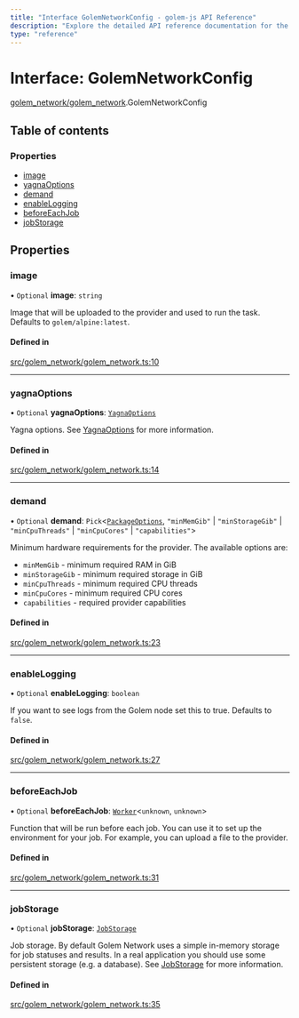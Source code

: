 ```yaml
---
title: "Interface GolemNetworkConfig - golem-js API Reference"
description: "Explore the detailed API reference documentation for the Interface GolemNetworkConfig within the golem-js SDK for the Golem Network."
type: "reference"
---
```

# Interface: GolemNetworkConfig

[golem\_network/golem\_network](../modules/golem_network_golem_network).GolemNetworkConfig

## Table of contents

### Properties

- [image](golem_network_golem_network.GolemNetworkConfig#image)
- [yagnaOptions](golem_network_golem_network.GolemNetworkConfig#yagnaoptions)
- [demand](golem_network_golem_network.GolemNetworkConfig#demand)
- [enableLogging](golem_network_golem_network.GolemNetworkConfig#enablelogging)
- [beforeEachJob](golem_network_golem_network.GolemNetworkConfig#beforeeachjob)
- [jobStorage](golem_network_golem_network.GolemNetworkConfig#jobstorage)

## Properties

### image

• `Optional` **image**: `string`

Image that will be uploaded to the provider and used to run the task. Defaults to `golem/alpine:latest`.

#### Defined in

[src/golem_network/golem_network.ts:10](https://github.com/golemfactory/golem-js/blob/2d598a3/src/golem_network/golem_network.ts#L10)

___

### yagnaOptions

• `Optional` **yagnaOptions**: [`YagnaOptions`](../modules/executor_executor#yagnaoptions)

Yagna options. See [YagnaOptions](../modules/executor_executor#yagnaoptions) for more information.

#### Defined in

[src/golem_network/golem_network.ts:14](https://github.com/golemfactory/golem-js/blob/2d598a3/src/golem_network/golem_network.ts#L14)

___

### demand

• `Optional` **demand**: `Pick`\<[`PackageOptions`](../modules/package_package#packageoptions), ``"minMemGib"`` \| ``"minStorageGib"`` \| ``"minCpuThreads"`` \| ``"minCpuCores"`` \| ``"capabilities"``\>

Minimum hardware requirements for the provider. The available options are:
- `minMemGib` - minimum required RAM in GiB
- `minStorageGib` - minimum required storage in GiB
- `minCpuThreads` - minimum required CPU threads
- `minCpuCores` - minimum required CPU cores
- `capabilities` - required provider capabilities

#### Defined in

[src/golem_network/golem_network.ts:23](https://github.com/golemfactory/golem-js/blob/2d598a3/src/golem_network/golem_network.ts#L23)

___

### enableLogging

• `Optional` **enableLogging**: `boolean`

If you want to see logs from the Golem node set this to true. Defaults to `false`.

#### Defined in

[src/golem_network/golem_network.ts:27](https://github.com/golemfactory/golem-js/blob/2d598a3/src/golem_network/golem_network.ts#L27)

___

### beforeEachJob

• `Optional` **beforeEachJob**: [`Worker`](../modules/task_work#worker)\<`unknown`, `unknown`\>

Function that will be run before each job. You can use it to set up the environment for your job. For example, you can upload a file to the provider.

#### Defined in

[src/golem_network/golem_network.ts:31](https://github.com/golemfactory/golem-js/blob/2d598a3/src/golem_network/golem_network.ts#L31)

___

### jobStorage

• `Optional` **jobStorage**: [`JobStorage`](job_storage.JobStorage)

Job storage. By default Golem Network uses a simple in-memory storage for job statuses and results. In a real application you should use some persistent storage (e.g. a database). See [JobStorage](job_storage.JobStorage) for more information.

#### Defined in

[src/golem_network/golem_network.ts:35](https://github.com/golemfactory/golem-js/blob/2d598a3/src/golem_network/golem_network.ts#L35)
